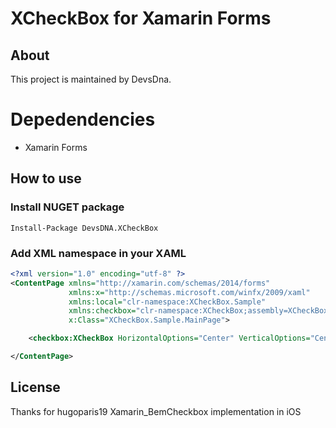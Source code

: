 # XCheckBox for Xamarin Forms

## About
This project is maintained by DevsDna.<br>


# Depedendencies

- Xamarin Forms

## How to use

### Install NUGET package
```
Install-Package DevsDNA.XCheckBox
```

### Add XML namespace in your XAML


```xml
<?xml version="1.0" encoding="utf-8" ?>
<ContentPage xmlns="http://xamarin.com/schemas/2014/forms"
             xmlns:x="http://schemas.microsoft.com/winfx/2009/xaml"
             xmlns:local="clr-namespace:XCheckBox.Sample"
             xmlns:checkbox="clr-namespace:XCheckBox;assembly=XCheckBox"
             x:Class="XCheckBox.Sample.MainPage">

    <checkbox:XCheckBox HorizontalOptions="Center" VerticalOptions="Center" CheckBoxColor="Magenta"/>

</ContentPage>

```

## License

Thanks for hugoparis19 Xamarin_BemCheckbox implementation in iOS
